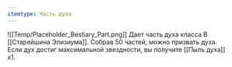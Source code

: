 ```yaml
---
itemtype: Часть духа
---
```

![[Temp/Placeholder_Bestiary_Part.png]]
Дает часть духа класса B [[Старейшина Элизиума]]. Собрав 50 частей, можно призвать духа. Если дух достиг максимальной звездности, вы получите [[Пыль духа]] х1.
